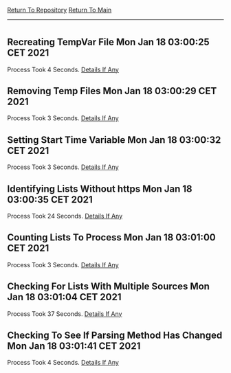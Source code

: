 [Return To Repository](https://github.com/bast69/piholeparser/)
[Return To Main](https://github.com/bast69/piholeparser/blob/master/RecentRunLogs/Mainlog.md)
____________________________________
# 
## Recreating TempVar File Mon Jan 18 03:00:25 CET 2021
Process Took 4 Seconds.
[Details If Any](https://github.com/bast69/piholeparser/blob/master/RecentRunLogs/TopLevelScripts/10-Running-Initial-Tasks/08-Recreating-TempVar-File.md)

## Removing Temp Files Mon Jan 18 03:00:29 CET 2021
Process Took 3 Seconds.
[Details If Any](https://github.com/bast69/piholeparser/blob/master/RecentRunLogs/TopLevelScripts/10-Running-Initial-Tasks/10-Removing-Temp-Files.md)

## Setting Start Time Variable Mon Jan 18 03:00:32 CET 2021
Process Took 3 Seconds.
[Details If Any](https://github.com/bast69/piholeparser/blob/master/RecentRunLogs/TopLevelScripts/10-Running-Initial-Tasks/15-Setting-Start-Time-Variable.md)

## Identifying Lists Without https Mon Jan 18 03:00:35 CET 2021
Process Took 24 Seconds.
[Details If Any](https://github.com/bast69/piholeparser/blob/master/RecentRunLogs/TopLevelScripts/10-Running-Initial-Tasks/20-Identifying-Lists-Without-https.md)

## Counting Lists To Process Mon Jan 18 03:01:00 CET 2021
Process Took 3 Seconds.
[Details If Any](https://github.com/bast69/piholeparser/blob/master/RecentRunLogs/TopLevelScripts/10-Running-Initial-Tasks/25-Counting-Lists-To-Process.md)

## Checking For Lists With Multiple Sources Mon Jan 18 03:01:04 CET 2021
Process Took 37 Seconds.
[Details If Any](https://github.com/bast69/piholeparser/blob/master/RecentRunLogs/TopLevelScripts/10-Running-Initial-Tasks/30-Checking-For-Lists-With-Multiple-Sources.md)

## Checking To See If Parsing Method Has Changed Mon Jan 18 03:01:41 CET 2021
Process Took 4 Seconds.
[Details If Any](https://github.com/bast69/piholeparser/blob/master/RecentRunLogs/TopLevelScripts/10-Running-Initial-Tasks/70-Checking-To-See-If-Parsing-Method-Has-Changed.md)

